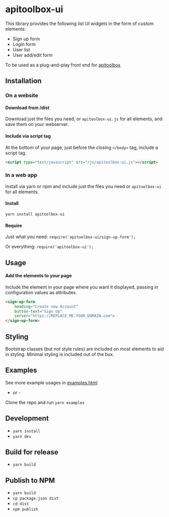 # apitoolbox-ui

This library provides the following list UI widgets in the form of custom elements:
* Sign up form
* Login form
* User list
* User add/edit form

To be used as a plug-and-play front end for [apitoolbox](https://github.com/zuarbase/apitoolbox)

## Installation
### On a website
#### Download from /dist
Download just the files you need, or `apitoolbox-ui.js` for all elements, and save them on your webserver.
#### Include via script tag
At the bottom of your page, just before the closing `</body>` tag, include a script tag.
```html
<script type="text/javascript" src="/js/apitoolbox-ui.js"></script>
```
### In a web app
Install via yarn or npm and include just the files you need or `apitoolbox-ui` for all elements.
#### Install
`yarn install apitoolbox-ui`
#### Require
Just what you need:
`require('apitoolbox-ui/sign-up-form');`

Or everything:
`require('apitoolbox-ui');`

## Usage
#### Add the elements to your page
Include the element in your page where you want it displayed, passing in configuration values as attributes.
```html
<sign-up-form
    heading="Create new Account"
    button-text="Sign Up"
    server="https://REPLACE_ME.YOUR_DOMAIN.com">
</sign-up-form>
```

## Styling
Bootstrap classes (but not style rules) are included on most elements to aid in styling. Minimal styling is included out of the box.

## Examples
See more example usages in [examples.html](/examples.html)

- or -

Clone the repo and run `yarn examples`

## Development
* `yarn install`
* `yarn dev`

## Build for release
* `yarn build`

## Publish to NPM
* `yarn build`
* `cp package.json dist`
* `cd dist`
* `npm publish`
